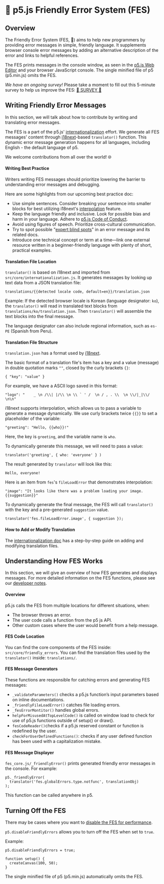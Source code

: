 # 🌸 p5.js Friendly Error System (FES)

## Overview

The Friendly Error System (FES, 🌸) aims to help new programmers by providing error messages in simple, friendly language. It supplements browser console error messages by adding an alternative description of the error and links to helpful references.

The FES prints messages in the console window, as seen in the [p5.js Web Editor](https://github.com/processing/p5.js-web-editor) and your browser JavaScript console. The single minified file of p5 (p5.min.js) omits the FES.

 *We have an ongoing survey!* Please take a moment to fill out this 5-minute survey to help us improve the FES: [🌸 SURVEY 🌸](https://forms.gle/2qStHJFSiw9XMCQJ8)


## Writing Friendly Error Messages

In this section, we will talk about how to contribute by writing and translating error messages.

The FES is a part of the p5.js' [internationalization](https://github.com/processing/p5.js/blob/main/contributor_docs/internationalization.md) effort. We generate all FES messages' content through [i18next](https://www.i18next.com/)-based `translator()` function. This dynamic error message generation happens for all languages, including English - the default language of p5.

We welcome contributions from all over the world! 🌐

#### Writing Best Practice

Writers writing FES messages should prioritize lowering the barrier to understanding error messages and debugging.

Here are some highlights from our upcoming best practice doc:

* Use simple sentences. Consider breaking your sentence into smaller blocks for best utilizing i18next's [interpolation](https://www.i18next.com/translation-function/interpolation) feature.
* Keep the language friendly and inclusive. Look for possible bias and harm in your language. Adhere to [p5.js Code of Conduct](https://github.com/processing/p5.js/blob/main/CODE_OF_CONDUCT.md#p5js-code-of-conduct).
* Avoid using figures of speech. Prioritize cross-cultural communication.
* Try to spot possible "[expert blind spots](https://tilt.colostate.edu/TipsAndGuides/Tip/181)" in an error message and its related docs.
* Introduce one technical concept or term at a time—link one external resource written in a beginner-friendly language with plenty of short, practical examples.

#### Translation File Location

`translator()` is based on i18next and imported from `src/core/internationalization.js`. It generates messages by looking up text data from a JSON translation file:
```
translations/{{detected locale code, default=en}}/translation.json
```

Example:
If the detected browser locale is Korean (language designator: `ko`), the `translator()` will read in translated text blocks from `translations/ko/translation.json`. Then `translator()` will assemble the text blocks into the final message.

The language designator can also include regional information, such as `es-PE` (Spanish from Peru).

#### Translation File Structure
`translation.json` has a format used by [i18next](https://www.i18next.com/misc/json-format).

The basic format of a translation file's item has a key and a value (message) in double quotation marks `""`, closed by the curly brackets `{}`:
```
{ "key": "value" }
```
For example, we have a ASCII logo saved in this format:
```
"logo": "    _ \n /\\| |/\\ \n \\ ` ' /  \n / , . \\  \n \\/|_|\\/ \n\n"
```
i18next supports interpolation, which allows us to pass a variable to generate a message dynamically. We use curly brackets twice `{{}}` to set a placeholder of the variable:
```
"greeting": "Hello, {{who}}!"
```
Here, the key is `greeting`, and the variable name is `who`.

To dynamically generate this message, we will need to pass a value:
```
translator('greeting', { who: 'everyone' } )
```
The result generated by `translator` will look like this:
```
Hello, everyone!
```

Here is an item from `fes`'s `fileLoadError` that demonstrates interpolation:
```
"image": "It looks like there was a problem loading your image. {{suggestion}}"
```
To dynamically generate the final message, the FES will call `translator()` with the key and a pre-generated `suggestion` value.
```
translator('fes.fileLoadError.image', { suggestion });
```

#### How to Add or Modify Translation

The [internationalization doc](https://github.com/processing/p5.js/blob/main/contributor_docs/internationalization.md) has a step-by-step guide on adding and modifying translation files.


## Understanding How FES Works
In this section, we will give an overview of how FES generates and displays messages. For more detailed information on the FES functions, please see our [developer notes]().

#### Overview
p5.js calls the FES from multiple locations for different situations, when:
* The browser throws an error.
* The user code calls a function from the p5 js API.
* Other custom cases where the user would benefit from a help message.

#### FES Code Location
You can find the core components of the FES inside:
`src/core/friendly_errors`.
You can find the translation files used by the `translator()` inside:
`translations/`.

#### FES Message Generators
These functions are responsible for catching errors and generating FES messages:
* `_validateParameters()` checks a p5.js function’s input parameters based on inline documentations.
* `_friendlyFileLoadError()` catches file loading errors.
* `_fesErrorMontitor()` handles global errors.
* `helpForMisusedAtTopLevelCode()` is called on window load to check for use of p5.js functions outside of setup() or draw().
* `fesCodeReader()`checks if a p5.js reserved constant or function is redefined by the user.
* `checkForUserDefinedFunctions()`: checks if any user defined function has been used with a capitalization mistake.

#### FES Message Displayer
`fes_core.js/_friendlyError()` prints generated friendly error messages in the console. For example:

```
p5._friendlyError(
  translator('fes.globalErrors.type.notfunc', translationObj)
);
```
This function can be called anywhere in p5.

## Turning Off the FES
There may be cases where you want to [disable the FES for performance](https://github.com/processing/p5.js/wiki/Optimizing-p5.js-Code-for-Performance#disable-the-friendly-error-system-fes).

`p5.disableFriendlyErrors` allows you to turn off the FES when set to `true`.

Example:
```
p5.disableFriendlyErrors = true;

function setup() {
  createCanvas(100, 50);
}
```

The single minified file of p5 (p5.min.js) automatically omits the FES.
